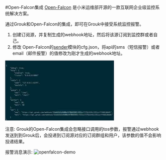 #Open-Falcon集成
[Open-Falcon](http://open-falcon.com/) 是小米运维部开源的一款互联网企业级监控系统解决方案。

通过Grouk和Open-Falcon的集成，即可在Grouk中接受系统监控报警。

1. 创建订阅源，并复制生成的webhook地址，然后将该源订阅到监控群或者自己。
2. 修改 Open-Falcon的[sender](https://github.com/open-falcon/sender)模块的cfg.json，将api的sms（短信报警）或者email（邮件报警）的值修改为刚才生成的webhook地址。

![openfalcon-config](imgs/openfalcon-confg-350.jpg)

注意:
Grouk的Open-Falcon集成会忽略接口调用的tos参数，报警通过webhook发送到到Grouk后，会投递到订阅源对应的订阅群组和用户，该参数的值不会影响投递结果。

报警消息演示:
![openfalcon-demo](imgs/imgs/open-falcon-demo.png)